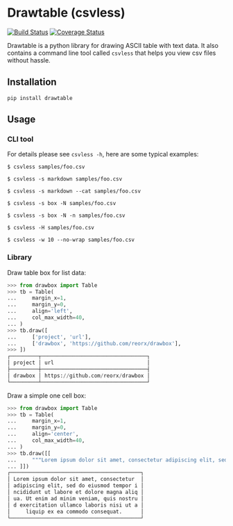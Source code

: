 # Drawtable (csvless)

[![Build Status](https://travis-ci.org/reorx/drawtable.svg?branch=master)](https://travis-ci.org/reorx/drawtable)
[![Coverage Status](https://coveralls.io/repos/github/reorx/drawtable/badge.svg?branch=master)](https://coveralls.io/github/reorx/drawtable?branch=master)

Drawtable is a python library for drawing ASCII table with text data.
It also contains a command line tool called `csvless`
that helps you view csv files without hassle.

## Installation

```
pip install drawtable
```

## Usage

### CLI tool

For details please see `csvless -h`, here are some typical examples:

```
$ csvless samples/foo.csv

$ csvless -s markdown samples/foo.csv

$ csvless -s markdown --cat samples/foo.csv

$ csvless -s box -N samples/foo.csv

$ csvless -s box -N -n samples/foo.csv

$ csvless -H samples/foo.csv

$ csvless -w 10 --no-wrap samples/foo.csv
```

### Library

Draw table box for list data:

```python
>>> from drawbox import Table
>>> tb = Table(
...     margin_x=1,
...     margin_y=0,
...     align='left',
...     col_max_width=40,
... )
>>> tb.draw([
...     ['project', 'url'],
...     ['drawbox', 'https://github.com/reorx/drawbox'],
>>> ])
┌─────────┬──────────────────────────────────┐
│ project │ url                              │
├─────────┼──────────────────────────────────┤
│ drawbox │ https://github.com/reorx/drawbox │
└─────────┴──────────────────────────────────┘
```

Draw a simple one cell box:

```python
>>> from drawbox import Table
>>> tb = Table(
...     margin_x=1,
...     margin_y=0,
...     align='center',
...     col_max_width=40,
... )
>>> tb.draw([[
...     """Lorem ipsum dolor sit amet, consectetur adipiscing elit, sed do eiusmod tempor incididunt ut labore et dolore magna aliqua. Ut enim ad minim veniam, quis nostrud exercitation ullamco laboris nisi ut aliquip ex ea commodo consequat."""
... ]])
┌──────────────────────────────────────────┐
│ Lorem ipsum dolor sit amet, consectetur  │
│ adipiscing elit, sed do eiusmod tempor i │
│ ncididunt ut labore et dolore magna aliq │
│ ua. Ut enim ad minim veniam, quis nostru │
│ d exercitation ullamco laboris nisi ut a │
│     liquip ex ea commodo consequat.      │
└──────────────────────────────────────────┘
```
